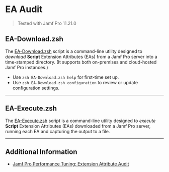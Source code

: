 # EA Audit
> Tested with Jamf Pro 11.21.0

## EA-Download.zsh
The [EA-Download.zsh](./EA-Download.zsh) script is a command-line utility designed to _download_ **Script** Extension Attributes (EAs) from a Jamf Pro server into a time-stamped directory. (It supports both on-premises and cloud-hosted Jamf Pro instances.)

- Use `zsh EA-Download.zsh help` for first-time set up.
- Use `zsh EA-Download.zsh configuration` to review or update configuration settings.

---

## EA-Execute.zsh
The [EA-Execute.zsh](./EA-Execute.zsh) script is a command-line utility designed to _execute_ **Script** Extension Attributes (EAs) downloaded from a Jamf Pro server, running each EA and capturing the output to a file.

---

## Additional Information

- [Jamf Pro Performance Tuning: Extension Attribute Audit](https://snelson.us/2022/11/ea-audit/)